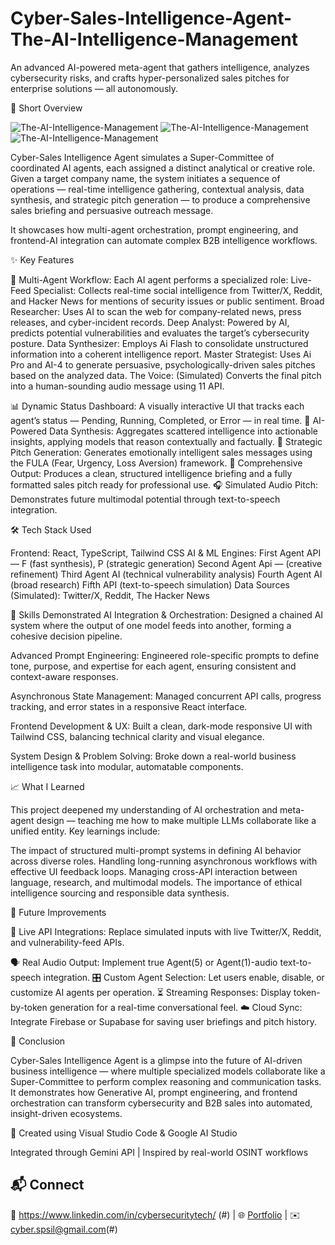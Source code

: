 # Cyber-Sales-Intelligence-Agent-The-AI-Intelligence-Management
An advanced AI-powered meta-agent that gathers intelligence, analyzes cybersecurity risks, and crafts hyper-personalized sales pitches for enterprise solutions — all autonomously.

🚀 Short Overview

![The-AI-Intelligence-Management](https://image2url.com/images/1761319481668-f7671570-117c-4a33-af86-87fd5b8f48af.png)
![The-AI-Intelligence-Management](https://image2url.com/images/1761319545171-a125bf35-8be9-46c3-8a05-2dcd6815f2d7.png)
![The-AI-Intelligence-Management](https://image2url.com/images/1761319965467-52a5cc35-86a5-4596-b772-17212d05043e.png)

Cyber-Sales Intelligence Agent simulates a Super-Committee of coordinated AI agents, each assigned a distinct analytical or creative role.
Given a target company name, the system initiates a sequence of operations — real-time intelligence gathering, contextual analysis, data synthesis, and strategic pitch generation — to produce a comprehensive sales briefing and persuasive outreach message.

It showcases how multi-agent orchestration, prompt engineering, and frontend-AI integration can automate complex B2B intelligence workflows.

✨ Key Features

🧩 Multi-Agent Workflow:
Each AI agent performs a specialized role:
Live-Feed Specialist: Collects real-time social intelligence from Twitter/X, Reddit, and Hacker News for mentions of security issues or public sentiment.
Broad Researcher: Uses AI to scan the web for company-related news, press releases, and cyber-incident records.
Deep Analyst: Powered by AI, predicts potential vulnerabilities and evaluates the target’s cybersecurity posture.
Data Synthesizer: Employs Ai Flash to consolidate unstructured information into a coherent intelligence report.
Master Strategist: Uses Ai Pro and AI-4 to generate persuasive, psychologically-driven sales pitches based on the analyzed data.
The Voice: (Simulated) Converts the final pitch into a human-sounding audio message using 11 API.

📊 Dynamic Status Dashboard:
A visually interactive UI that tracks each agent’s status — Pending, Running, Completed, or Error — in real time.
🧠 AI-Powered Data Synthesis:
Aggregates scattered intelligence into actionable insights, applying models that reason contextually and factually.
💬 Strategic Pitch Generation:
Generates emotionally intelligent sales messages using the FULA (Fear, Urgency, Loss Aversion) framework.
📄 Comprehensive Output:
Produces a clean, structured intelligence briefing and a fully formatted sales pitch ready for professional use.
🎧 Simulated Audio Pitch:
Demonstrates future multimodal potential through text-to-speech integration.

🛠️ Tech Stack Used

Frontend: React, TypeScript, Tailwind CSS
AI & ML Engines:
First Agent API — F (fast synthesis), P (strategic generation)
Second Agent Api — (creative refinement)
Third Agent AI (technical vulnerability analysis)
Fourth Agent AI (broad research)
Fifth API (text-to-speech simulation)
Data Sources (Simulated): Twitter/X, Reddit, The Hacker News

🧠 Skills Demonstrated
AI Integration & Orchestration:
Designed a chained AI system where the output of one model feeds into another, forming a cohesive decision pipeline.

Advanced Prompt Engineering:
Engineered role-specific prompts to define tone, purpose, and expertise for each agent, ensuring consistent and context-aware responses.

Asynchronous State Management:
Managed concurrent API calls, progress tracking, and error states in a responsive React interface.

Frontend Development & UX:
Built a clean, dark-mode responsive UI with Tailwind CSS, balancing technical clarity and visual elegance.

System Design & Problem Solving:
Broke down a real-world business intelligence task into modular, automatable components.

📈 What I Learned

This project deepened my understanding of AI orchestration and meta-agent design — teaching me how to make multiple LLMs collaborate like a unified entity.
Key learnings include:

The impact of structured multi-prompt systems in defining AI behavior across diverse roles.
Handling long-running asynchronous workflows with effective UI feedback loops.
Managing cross-API interaction between language, research, and multimodal models.
The importance of ethical intelligence sourcing and responsible data synthesis.

🔮 Future Improvements

🔗 Live API Integrations: Replace simulated inputs with live Twitter/X, Reddit, and vulnerability-feed APIs.

🗣️ Real Audio Output: Implement true Agent(5) or Agent(1)-audio text-to-speech integration.
🎛️ Custom Agent Selection: Let users enable, disable, or customize AI agents per operation.
⏳ Streaming Responses: Display token-by-token generation for a real-time conversational feel.
☁️ Cloud Sync: Integrate Firebase or Supabase for saving user briefings and pitch history.

🏁 Conclusion

Cyber-Sales Intelligence Agent is a glimpse into the future of AI-driven business intelligence — where multiple specialized models collaborate like a Super-Committee to perform complex reasoning and communication tasks.
It demonstrates how Generative AI, prompt engineering, and frontend orchestration can transform cybersecurity and B2B sales into automated, insight-driven ecosystems.

🧩 Created using Visual Studio Code & Google AI Studio

Integrated through Gemini API | Inspired by real-world OSINT workflows

## 📬 Connect
💼 https://www.linkedin.com/in/cybersecuritytech/ (#) | 🌐 [Portfolio](#) | ✉️ cyber.spsil@gmail.com(#)
